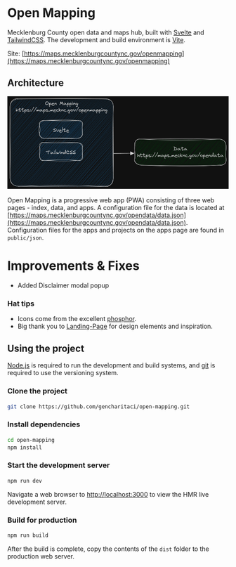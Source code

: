 # Open Mapping


Mecklenburg County open data and maps hub, built with [Svelte](https://svelte.dev/) and [TailwindCSS](https://tailwindcss.com/). The development and build environment is [Vite](https://vitejs.dev/).

Site: [https://maps.mecklenburgcountync.gov/openmapping](https://maps.mecklenburgcountync.gov/openmapping)

## Architecture

![Architecture](./Architecture.png)

Open Mapping is a progressive web app (PWA) consisting of three web pages - index, data, and apps. A configuration file for the data is located at [https://maps.mecklenburgcountync.gov/opendata/data.json](https://maps.mecklenburgcountync.gov/opendata/data.json). Configuration files for the apps and projects on the apps page are found in `public/json`.


# Improvements & Fixes 
- Added Disclaimer modal popup


### Hat tips

* Icons come from the excellent [phosphor](https://phosphoricons.com/).
* Big thank you to [Landing-Page](https://github.com/tailwindtoolbox/Landing-Page) for design elements and inspiration.


## Using the project

[Node.js](https://nodejs.org/en) is required to run the development and build systems, and [git](https://git-scm.com/) is required to use the versioning system.

### Clone the project
```bash
git clone https://github.com/gencharitaci/open-mapping.git
```

### Install dependencies
```bash
cd open-mapping
npm install
```

### Start the development server
```bash
npm run dev
```

Navigate a web browser to [http://localhost:3000](http://localhost:3000) to view the HMR live development server.

### Build for production
```bash
npm run build
```

After the build is complete, copy the contents of the `dist` folder to the production web server.
